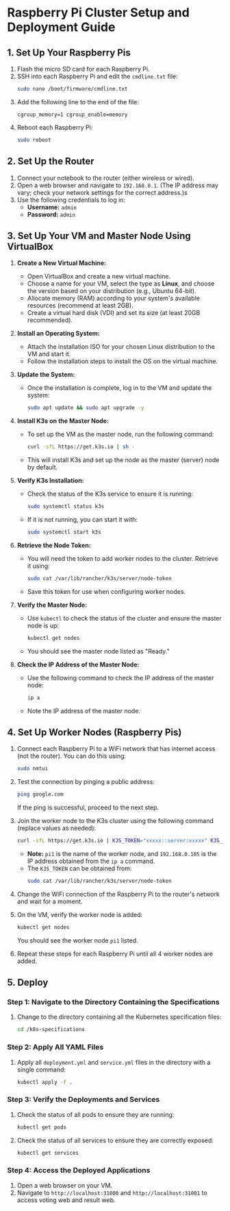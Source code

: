 # Raspberry Pi Cluster Setup and Deployment Guide

## 1. Set Up Your Raspberry Pis

1. Flash the micro SD card for each Raspberry Pi.
2. SSH into each Raspberry Pi and edit the `cmdline.txt` file:
   ```bash
   sudo nano /boot/firmware/cmdline.txt
   ```
3. Add the following line to the end of the file:
   ```
   cgroup_memory=1 cgroup_enable=memory
   ```
4. Reboot each Raspberry Pi:
   ```bash
   sudo reboot
   ```

## 2. Set Up the Router

1. Connect your notebook to the router (either wireless or wired).
2. Open a web browser and navigate to `192.168.0.1`. (The IP address may vary; check your network settings for the correct address.)s
3. Use the following credentials to log in:
   - **Username:** `admin`
   - **Password:** `admin`

## 3. Set Up Your VM and Master Node Using VirtualBox

1. **Create a New Virtual Machine:**

   - Open VirtualBox and create a new virtual machine.
   - Choose a name for your VM, select the type as **Linux**, and choose the version based on your distribution (e.g., Ubuntu 64-bit).
   - Allocate memory (RAM) according to your system's available resources (recommend at least 2GB).
   - Create a virtual hard disk (VDI) and set its size (at least 20GB recommended).

2. **Install an Operating System:**

   - Attach the installation ISO for your chosen Linux distribution to the VM and start it.
   - Follow the installation steps to install the OS on the virtual machine.

3. **Update the System:**

   - Once the installation is complete, log in to the VM and update the system:
     ```bash
     sudo apt update && sudo apt upgrade -y
     ```

4. **Install K3s on the Master Node:**

   - To set up the VM as the master node, run the following command:
     ```bash
     curl -sfL https://get.k3s.io | sh -
     ```
   - This will install K3s and set up the node as the master (server) node by default.

5. **Verify K3s Installation:**

   - Check the status of the K3s service to ensure it is running:
     ```bash
     sudo systemctl status k3s
     ```
   - If it is not running, you can start it with:
     ```bash
     sudo systemctl start k3s
     ```

6. **Retrieve the Node Token:**

   - You will need the token to add worker nodes to the cluster. Retrieve it using:
     ```bash
     sudo cat /var/lib/rancher/k3s/server/node-token
     ```
   - Save this token for use when configuring worker nodes.

7. **Verify the Master Node:**

   - Use `kubectl` to check the status of the cluster and ensure the master node is up:
     ```bash
     kubectl get nodes
     ```
   - You should see the master node listed as "Ready."

8. **Check the IP Address of the Master Node:**
   - Use the following command to check the IP address of the master node:
     ```bash
     ip a
     ```
   - Note the IP address of the master node.

## 4. Set Up Worker Nodes (Raspberry Pis)

1. Connect each Raspberry Pi to a WiFi network that has internet access (not the router). You can do this using:
   ```bash
   sudo nmtui
   ```
2. Test the connection by pinging a public address:

   ```bash
   ping google.com
   ```

   If the ping is successful, proceed to the next step.

3. Join the worker node to the K3s cluster using the following command (replace values as needed):

   ```bash
   curl -sfL https://get.k3s.io | K3S_TOKEN="xxxxx::server:xxxxx" K3S_URL="https://192.168.0.105:6443" K3S_NODE_NAME="pi1" sh -
   ```

   - **Note:** `pi1` is the name of the worker node, and `192.168.0.105` is the IP address obtained from the `ip a` command.
   - The `K3S_TOKEN` can be obtained from:
     ```bash
     sudo cat /var/lib/rancher/k3s/server/node-token
     ```

4. Change the WiFi connection of the Raspberry Pi to the router's network and wait for a moment.

5. On the VM, verify the worker node is added:

   ```bash
   kubectl get nodes
   ```

   You should see the worker node `pi1` listed.

6. Repeat these steps for each Raspberry Pi until all 4 worker nodes are added.

## 5. Deploy

### Step 1: Navigate to the Directory Containing the Specifications

1. Change to the directory containing all the Kubernetes specification files:
   ```bash
   cd /k8s-specifications
   ```

### Step 2: Apply All YAML Files

1. Apply all `deployment.yml` and `service.yml` files in the directory with a single command:
   ```bash
   kubectl apply -f .
   ```

### Step 3: Verify the Deployments and Services

1. Check the status of all pods to ensure they are running:
   ```bash
   kubectl get pods
   ```
2. Check the status of all services to ensure they are correctly exposed:
   ```bash
   kubectl get services
   ```

### Step 4: Access the Deployed Applications

1. Open a web browser on your VM.
2. Navigate to `http://localhost:31000` and `http://localhost:31001` to access voting web and result web.
